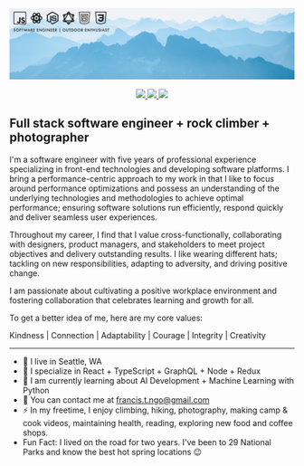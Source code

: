 ![Banner](banner.png)

<p align="center">
    <a href="https://www.linkedin.com/in/francisngo">
        <img src="https://img.shields.io/badge/LinkedIn-5faed9?style=for-the-badge&logo=linkedin&logoColor=white">
    </a>
    <a href="https://francisngo.github.io">
        <img src="https://img.shields.io/badge/Portfolio-5faed9?style=for-the-badge&logo=react&logoColor=white">
    </a>
    <a href="https://youtube.com/@francisngo">
        <img src="https://img.shields.io/badge/YouTube-5faed9?style=for-the-badge&logo=youtube&logoColor=white">
    </a>
</p>

Full stack software engineer + rock climber + photographer
--------------------------------------------------------------

I'm a software engineer with five years of professional experience specializing in front-end technologies and developing software platforms. I bring a performance-centric approach to my work in that I like to focus around performance optimizations and possess an understanding of the underlying technologies and methodologies to achieve optimal performance; ensuring software solutions run efficiently, respond quickly and deliver seamless user experiences.

Throughout my career, I find that I value cross-functionally, collaborating with designers, product managers, and stakeholders to meet project objectives and delivery outstanding results. I like wearing different hats; tackling on new responsibilities, adapting to adversity, and driving positive change. 

I am passionate about cultivating a positive workplace environment and fostering collaboration that celebrates learning and growth for all. 

To get a better idea of me, here are my core values:

Kindness | Connection | Adaptability | Courage | Integrity | Creativity

--------------------------------------------------------------
* 🌲 I live in Seattle, WA
* 🧠 I specialize in React + TypeScript + GraphQL + Node + Redux
* 🧐 I am currently learning about AI Development + Machine Learning with Python
* 📧 You can contact me at [francis.t.ngo@gmail.com](mailto:francis.t.ngo@gmail.com)
* ⚡ In my freetime, I enjoy climbing, hiking, photography, making camp & cook videos, maintaining health, reading, exploring new food and coffee shops. 
* Fun Fact: I lived on the road for two years. I've been to 29 National Parks and know the best hot spring locations 😉